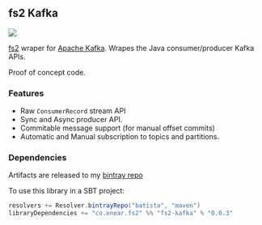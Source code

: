 ## fs2 Kafka ##


<a href='https://bintray.com/batista/maven/fs2-kafka?source=watch' alt='Get automatic notifications about new "fs2-kafka" versions'><img src='https://www.bintray.com/docs/images/bintray_badge_color.png'></a>

[fs2][fs2] wraper for [Apache Kafka][kafka]. Wrapes the Java consumer/producer Kafka APIs.

Proof of concept code.

### Features ###

* Raw `ConsumerRecord` stream API
* Sync and Async producer API.
* Commitable message support (for manual offset commits)
* Automatic and Manual subscription to topics and partitions.

### Dependencies ###

Artifacts are released to my [bintray repo][bintrayrepo]

To use this library in a SBT project:

```scala
resolvers += Resolver.bintrayRepo("batista", "maven")
libraryDependencies += "co.enear.fs2" %% "fs2-kafka" % "0.0.3"
```

[fs2]: https://github.com/functional-streams-for-scala/fs2
[kafka]: https://kafka.apache.org
[bintrayrepo]: https://bintray.com/batista/maven